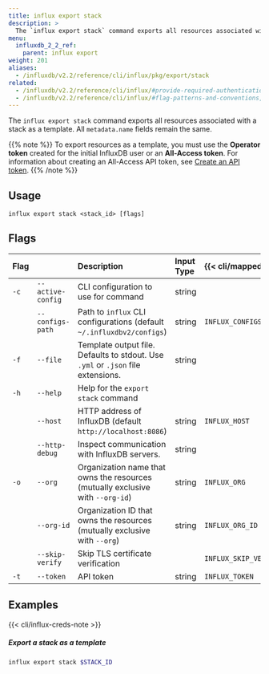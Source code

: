 ```yaml
---
title: influx export stack
description: >
  The `influx export stack` command exports all resources associated with a stack as an InfluxDB template.
menu:
  influxdb_2_2_ref:
    parent: influx export
weight: 201
aliases:
  - /influxdb/v2.2/reference/cli/influx/pkg/export/stack
related:
  - /influxdb/v2.2/reference/cli/influx/#provide-required-authentication-credentials, influx CLI—Provide required authentication credentials
  - /influxdb/v2.2/reference/cli/influx/#flag-patterns-and-conventions, influx CLI—Flag patterns and conventions
---
```


The `influx export stack` command exports all resources associated with a stack as a template.
All `metadata.name` fields remain the same.

{{% note %}}
To export resources as a template, you must use the **Operator token** created for
the initial InfluxDB user or an **All-Access token**.
For information about creating an All-Access API token, see [Create an API token](/influxdb/v2.2/security/tokens/create-token/).
{{% /note %}}

## Usage
```
influx export stack <stack_id> [flags]
```

## Flags
| Flag |                   | Description                                                                      | Input Type | {{< cli/mapped >}}    |
|:-----|:------------------|:---------------------------------------------------------------------------------|:-----------|:----------------------|
| `-c` | `--active-config` | CLI configuration to use for command                                             | string     |                       |
|      | `--configs-path`  | Path to `influx` CLI configurations (default `~/.influxdbv2/configs`)            | string     | `INFLUX_CONFIGS_PATH` |
| `-f` | `--file`          | Template output file. Defaults to stdout. Use `.yml` or `.json` file extensions. | string     |                       |
| `-h` | `--help`          | Help for the `export stack` command                                              |            |                       |
|      | `--host`          | HTTP address of InfluxDB (default `http://localhost:8086`)                       | string     | `INFLUX_HOST`         |
|      | `--http-debug`    | Inspect communication with InfluxDB servers.                                     | string     |                       |
| `-o` | `--org`           | Organization name that owns the resources (mutually exclusive with `--org-id`)   | string     | `INFLUX_ORG`          |
|      | `--org-id`        | Organization ID that owns the resources (mutually exclusive with `--org`)        | string     | `INFLUX_ORG_ID`       |
|      | `--skip-verify`   | Skip TLS certificate verification                                                |            | `INFLUX_SKIP_VERIFY`  |
| `-t` | `--token`         | API token                                                                        | string     | `INFLUX_TOKEN`        |

## Examples

{{< cli/influx-creds-note >}}

##### Export a stack as a template
```sh
influx export stack $STACK_ID
```
